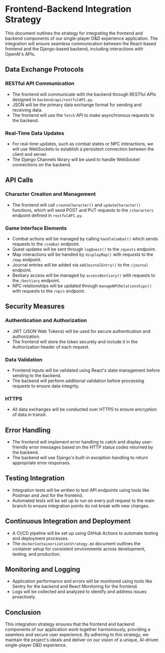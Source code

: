 # Frontend-Backend Integration Strategy

This document outlines the strategy for integrating the frontend and backend components of our single-player D&D experience application. The integration will ensure seamless communication between the React-based frontend and the Django-based backend, including interactions with OpenAI's APIs.

## Data Exchange Protocols

### RESTful API Communication

- The frontend will communicate with the backend through RESTful APIs designed in `backend/api/restfulAPI.py`.
- JSON will be the primary data exchange format for sending and receiving data.
- The frontend will use the `fetch` API to make asynchronous requests to the backend.

### Real-Time Data Updates

- For real-time updates, such as combat states or NPC interactions, we will use WebSockets to establish a persistent connection between the client and server.
- The Django Channels library will be used to handle WebSocket connections on the backend.

## API Calls

### Character Creation and Management

- The frontend will call `createCharacter()` and `updateCharacter()` functions, which will send POST and PUT requests to the `/characters` endpoint defined in `restfulAPI.py`.

### Game Interface Elements

- Combat actions will be managed by calling `handleCombat()` which sends requests to the `/combat` endpoint.
- Quest updates will be sent through `logQuest()` to the `/quests` endpoint.
- Map interactions will be handled by `displayMap()` with requests to the `/map` endpoint.
- Journal entries will be added via `addJournalEntry()` to the `/journal` endpoint.
- Bestiary access will be managed by `accessBestiary()` with requests to the `/bestiary` endpoint.
- NPC relationships will be updated through `manageNPCRelationships()` with requests to the `/npcs` endpoint.

## Security Measures

### Authentication and Authorization

- JWT (JSON Web Tokens) will be used for secure authentication and authorization.
- The frontend will store the token securely and include it in the Authorization header of each request.

### Data Validation

- Frontend inputs will be validated using React's state management before sending to the backend.
- The backend will perform additional validation before processing requests to ensure data integrity.

### HTTPS

- All data exchanges will be conducted over HTTPS to ensure encryption of data in transit.

## Error Handling

- The frontend will implement error handling to catch and display user-friendly error messages based on the HTTP status codes returned by the backend.
- The backend will use Django's built-in exception handling to return appropriate error responses.

## Testing Integration

- Integration tests will be written to test API endpoints using tools like Postman and Jest for the frontend.
- Automated tests will be set up to run on every pull request to the main branch to ensure integration points do not break with new changes.

## Continuous Integration and Deployment

- A CI/CD pipeline will be set up using GitHub Actions to automate testing and deployment processes.
- The `dockerContainerizationStrategy.md` document outlines the container setup for consistent environments across development, testing, and production.

## Monitoring and Logging

- Application performance and errors will be monitored using tools like Sentry for the backend and React Monitoring for the frontend.
- Logs will be collected and analyzed to identify and address issues proactively.

## Conclusion

This integration strategy ensures that the frontend and backend components of our application work together harmoniously, providing a seamless and secure user experience. By adhering to this strategy, we maintain the project's ideals and deliver on our vision of a unique, AI-driven single-player D&D experience.